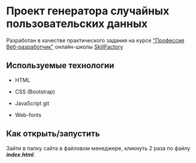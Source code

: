 # Проект генератора случайных пользовательских данных

Разработан в качестве практического задания на курсе ["Профессия Веб-разработчик"](https://skillfactory.ru/webdev) онлайн-школы [SkillFactory](https://skillfactory.ru/)

## Используемые технологии

* HTML

* CSS (Bootstrap)

* JavaScript
git
* Web-fonts

## Как открыть/запустить

Зайти в папку сайта в файловом менеджере, кликнуть 2 раза по файлу ***index.html***.
